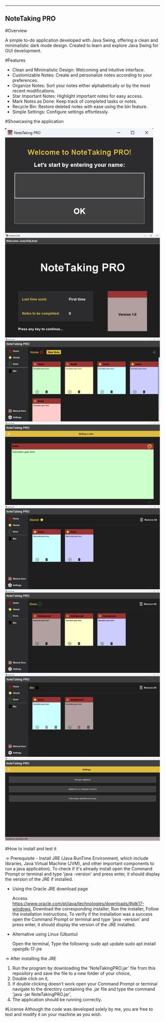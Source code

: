 --------------
NoteTaking PRO
--------------

#Overview

A simple to-do application developed with Java Swing, offering a clean and minimalistic dark mode design. Created to learn and explore Java Swing for GUI development.



#Features

- Clean and Minimalistic Design: Welcoming and intuitive interface.
- Customizable Notes: Create and personalize notes according to your preferences.
- Organize Notes: Sort your notes either alphabetically or by the most recent modifications.
- Star Important Notes: Highlight important notes for easy access.
- Mark Notes as Done: Keep track of completed tasks or notes.
- Recycle Bin: Restore deleted notes with ease using the bin feature.
- Simple Settings: Configure settings effortlessly.


  
#Showcasing the application

![UsernameFrame](applicationImages/UsernameFrame.png)
![WelcomingFrame](applicationImages/WelcomingFrame.png)
![HomeMenu](applicationImages/HomeMenu.png)
![EditingNote](applicationImages/EditingNote.png)
![StaredMenu](applicationImages/StaredMenu.png)
![DoneMenu](applicationImages/DoneMenu.png)
![BinMenu](applicationImages/BinMenu.png)
![SettingsMenu](applicationImages/SettingsMenu.png)



#How to install and test it

-> Prerequisite - Install JRE (Java RunTime Environment, which include libraries, Java Virtual Machine (JVM), and other important components to run a java application).
To check if it's already install open the Command Prompt or terminal and type 'java -version' and press enter, it should display the version of the JRE if installed. 

- Using the Oracle JRE download page
  
  Access https://www.oracle.com/pt/java/technologies/downloads/#jdk17-windows,
  Download the corresponding installer,
  Run the installer,
  Follow the installation instructions,
  To verify if the installation was a success open the Command Prompt or terminal and type 'java -version' and press enter, it should display the version of the JRE installed. 

- Alternative using Linux (Ubuntu)
  
  Open the terminal,
  Type the following:
    sudo apt update
    sudo apt install openjdk-17-jre 



-> After installing the JRE
1) Run the program by downloading the 'NoteTakingPRO.jar' file from this repository and save the file to a new folder of your choice,
2) Double click on it,
3) If double clicking doesn't work open your Command Prompt or terminal navigate to the directory containing the .jar file and type the command 'java -jar NoteTakingPRO.jar',
4) The application should be running correctly.



 #License
 Although the code was developed solely by me, you are free to test and modify it on your machine as you wish.
